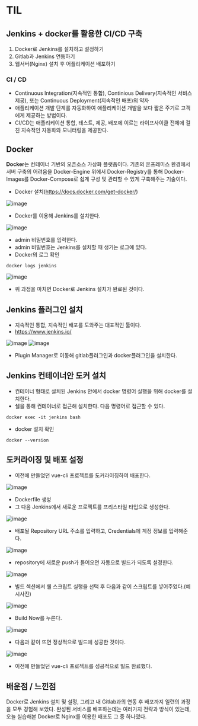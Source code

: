 # TIL

## Jenkins + docker를 활용한 CI/CD 구축

1. Docker로 Jenkins를 설치하고 설정하기
2. Gitlab과 Jenkins 연동하기
3. 웹서버(Nginx) 설치 후 어플리케이션 배포하기

### CI / CD

- Continuous Integration(지속적인 통합), Continious Delivery(지속적인 서비스 제공), 또는 Continuous Deployment(지속적인 배포)의 약자
- 애플리케이션 개발 단계를 자동화하여 애플리케이션 개발을 보다 짧은 주기로 고객에게 제공하는 방법이다.
- CI/CD는 애플리케이션 통합, 테스트, 제공, 배포에 이르는 라이프사이클 전체에 걸친 지속적인 자동화와 모니터링을 제공한다.

## Docker
**Docker**는 컨테이너 기반의 오픈소스 가상화 플랫폼이다.
기존의 온프레미스 환경에서 서버 구축의 어려움을 Docker-Engine 위에서 Docker-Registry를 통해 Docker-Images를 Docker-Compose로 쉽게 구성 및 관리할 수 있게 구축해주는 기술이다.


- Docker 설치(https://docs.docker.com/get-docker/)

![image](https://user-images.githubusercontent.com/92859179/174328043-76b8eb6e-b39e-46ac-934a-ad44769b679e.png)

- Docker를 이용해 Jenkins를 설치한다.

![image](https://user-images.githubusercontent.com/92859179/174328097-48a26c62-fea8-43fe-8e7a-7f738fa181f1.png)

- admin 비밀번호를 입력한다.
- admin 비밀번호는 Jenkins를 설치할 때 생기는 로그에 있다.
- Docker의 로그 확인
```
docker logs jenkins
```

![image](https://user-images.githubusercontent.com/92859179/174328130-7bb57daa-02fc-4649-b37c-85832101c015.png)

- 위 과정을 마치면 Docker로 Jenkins 설치가 완료된 것이다.

## Jenkins 플러그인 설치

- 지속적인 통합, 지속적인 배포를 도와주는 대표적인 툴이다.
- https://www.jenkins.io/

![image](https://user-images.githubusercontent.com/92859179/174328159-d4aee661-1eec-4e00-b159-64bcb239e0d9.png)
![image](https://user-images.githubusercontent.com/92859179/174328193-fb3e3e48-a594-4ceb-8f01-ceae03b64ff0.png)

- Plugin Manager로 이동해 gitlab플러그인과 docker플러그인을 설치한다.

## Jenkins 컨테이너안 도커 설치

- 컨테이너 형태로 설치된 Jenkins 안에서 docker 명령어 실행을 위해 docker를 설치한다.
- 쉘을 통해 컨테이너로 접근해 설치한다. 다음 명령어로 접근할 수 있다.
```
docker exec -it jenkins bash
```
- docker 설치 확인
```
docker --version
```

## 도커라이징 및 배포 설정

- 이전에 만들었던 vue-cli 프로젝트를 도커라이징하여 배포한다.

![image](https://user-images.githubusercontent.com/92859179/174328233-1fd58aa1-a6ed-4cc7-a3b5-6edd1fae8e3a.png)
- Dockerfile 생성
- 그 다음 Jenkins에서 새로운 프로젝트를 프리스타일 타입으로 생성한다.

![image](https://user-images.githubusercontent.com/92859179/174328265-e6056b59-6f87-4dd6-9c5f-42ebd867f474.png)
- 배포될 Repository URL 주소를 입력하고, Credentials에 계정 정보를 입력해준다.

![image](https://user-images.githubusercontent.com/92859179/174328292-720da4c1-874b-4110-872a-3a549520ef91.png)
- repository에 새로운 push가 들어오면 자동으로 빌드가 되도록 설정한다.

![image](https://user-images.githubusercontent.com/92859179/174328322-1f00ef62-5204-4906-826b-eb7bf3ba6b9d.png)
- 빌드 섹션에서 쉘 스크립트 실행을 선택 후 다음과 같이 스크립트를 넣어주었다.(예시사진)

![image](https://user-images.githubusercontent.com/92859179/174328369-16c0e475-de87-4bd8-a03b-ef4232eddde4.png)
- Build Now를 누른다.

![image](https://user-images.githubusercontent.com/92859179/174328402-6f280718-760a-4b6d-a7fe-5b365561b6b9.png)
- 다음과 같이 뜨면 정상적으로 빌드에 성공한 것이다.

![image](https://user-images.githubusercontent.com/92859179/174328436-72956913-ece7-4ab5-966e-cada68af102d.png)
- 이전에 만들었던 vue-cli 프로젝트를 성공적으로 빌드 완료했다.

## 배운점 / 느낀점
Docker로 Jenkins 설치 및 설정, 그리고 내 Gitlab과의 연동 후 배포까지 일련의 과정을 모두 경험해 보았다.
완성된 서비스를 배포하는데는 여러가지 전략과 방식이 있는데, 오늘 실습해본 Docker로 Nginx를 이용한 배포도 그 중 하나였다.